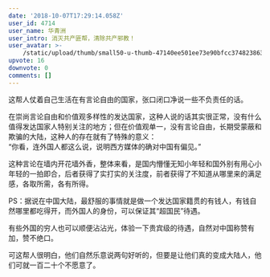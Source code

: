 ```yaml
---
date: '2018-10-07T17:29:14.058Z'
user_id: 4714
user_name: 华青洲
user_intro: 消灭共产匪帮，清除共产邪教！
user_avatar: >-
    /static/upload/thumb/small50-u-thumb-47140ee501ee73e90bfcc3748238635c36f52b9c2a94.png
upvote: 16
downvote: 0
comments: []
---
```


这帮人仗着自己生活在有言论自由的国家，张口闭口净说一些不负责任的话。

在崇尚言论自由和价值观多样性的发达国家，这种人说的话其实很正常，没有什么值得发达国家人特别关注的地方；但在价值观单一，没有言论自由，长期受蒙蔽和欺骗的大陆，这种人的存在就有了特殊的意义：  
“你看，连外国人都这么说，说明西方媒体的确对中国有偏见。”

这种言论在墙内开花墙外香，整体来看，是国内懵懂无知小年轻和国外别有用心小年轻的一拍即合，后者获得了实打实的关注度，前者获得了不知道从哪里来的满足感，各取所需，各有所得。

  

PS：据说在中国大陆，最舒服的事情就是做一个发达国家籍贯的有钱人，有钱自然哪里都吃得开，而外国人的身份，可以保证其“超国民”待遇。

有些外国的穷人也可以顺便沾沾光，体验一下贵宾级的待遇，自然对中国称赞有加，赞不绝口。

可这帮人很明白，他们自然乐意说两句好听的，但要是让他们真的变成大陆人，他们可就一百二十个不愿意了。
